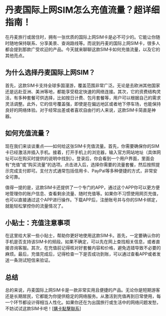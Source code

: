 # 丹麦国际上网SIM怎么充值流量？超详细指南！

在丹麦旅行或居住时，拥有一张优质的国际上网SIM卡是必不可少的。它能让你随时随地保持联系、分享美景、查询路线等。而说到丹麦的国际上网SIM卡，很多人都会提到那款广受欢迎的产品。今天就来聊聊这款SIM卡如何充值流量，以及它的其他亮点。

## 为什么选择丹麦国际上网SIM？

首先，这款SIM卡支持全球多国漫游，覆盖范围非常广泛。无论是去欧洲其他国家还是远赴亚洲、美洲等地，都能享受稳定快速的网络连接。其次，它的资费结构灵活，有多种套餐可供选择，比如按日计费、包月套餐等，用户可以根据自己的需求灵活调整。此外，它的信号覆盖强，即使是在偏远地区或者地下停车场，也能保持良好的网络体验。对于经常出差或者喜欢自由行的人来说，这款SIM卡简直是神器。

## 如何充值流量？

现在我们来谈谈重点——如何给这张SIM卡充值流量。首先，你需要确保你的SIM卡已经激活并插入手机。接着，打开手机上的浏览器，输入官方网站地址（具体网址可以在购买时提供的说明中找到）。登录后，你会看到一个用户界面，里面会有“充值”或“购买流量”的选项。点击进入后，选择你需要的流量套餐，然后按照提示完成支付即可。支付方式通常包括信用卡、PayPal等多种便捷的方式，非常安全可靠。

值得一提的是，这款SIM卡还提供了一个专门的APP，通过这个APP你可以更方便地管理你的账户信息、查看剩余流量、随时充值等。如果你不习惯使用网页充值，也可以直接通过这个APP进行操作。下载APP后，注册账号并与你的SIM卡绑定，就能轻松掌控你的流量情况了。

## 小贴士：充值注意事项

在这里给大家一些小贴士，帮助你更好地使用这款SIM卡。首先，一定要确认你的手机是否支持该SIM卡的频段。如果不确定，可以先在网上查找相关信息，或者直接咨询客服。其次，在充值前记得核对好套餐内容和价格，避免选错导致不必要的麻烦。最后，充值完成后，记得检查一下是否成功到账，可以通过查看APP或者发送一条测试短信来验证。

## 总结

总的来说，丹麦国际上网SIM卡是一款非常实用且便捷的产品。无论你是短期游客还是长期居民，它都能为你提供稳定的网络服务。从激活到充值再到日常使用，每一个环节都设计得相当人性化。如果你还在为出国旅行或生活中的网络问题发愁，不妨试试这款SIM卡吧！[[購卡點擊聯系](https://t.me/s/esim1088)]